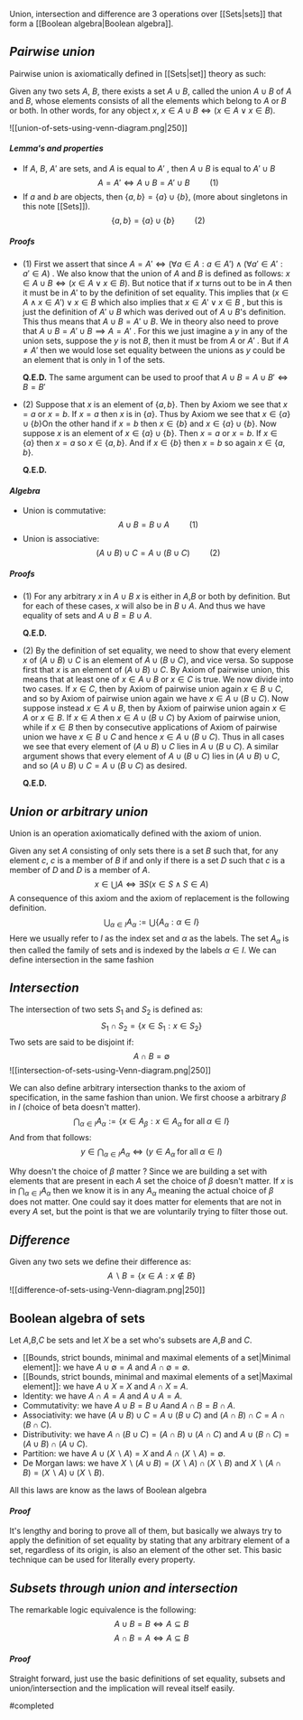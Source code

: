 
Union, intersection and difference are 3 operations over [[Sets|sets]] that form a [[Boolean algebra|Boolean algebra]]. 

## *Pairwise union*

Pairwise union is axiomatically defined in [[Sets|set]] theory as such:

Given any two sets $A$, $B$, there exists a set $A ∪ B$, called the union $A ∪ B$ of $A$ and $B$, whose elements consists of all the elements which belong to $A$ or $B$ or both. In other words, for any object $x$, $x \in A ∪ B \iff (x ∈ A \lor x \in B)$.

![[union-of-sets-using-venn-diagram.png|250]]


#### *Lemma's and properties*
- If $A$, $B$, $A'$ are sets, and $A$ is equal to $A'$ , then $A ∪ B$ is equal to $A' ∪ B$       $$A=A' \iff A\cup B=A' \cup B \hspace{1cm}(1)$$ 
- If $a$ and $b$ are objects, then $\{a, b\} = \{a\}∪\{b\}$, (more about singletons in this note [[Sets]]). $$\{a, b\} = \{a\}∪\{b\} \hspace{1cm} (2)$$

##### Proofs

- (1)
	First we assert that since $A=A'\iff (\forall a \in A:a \in A')\land(\forall a' \in A':a' \in A)$ . We also know that the union of $A$ and $B$ is defined as follows: $x \in A ∪ B \iff (x ∈ A \lor x \in B)$. But notice that if $x$ turns out to be in $A$ then it must be in $A'$ to by the definition of set equality. This implies that $(x\in A \land x\in A')\lor x\in B$ which also implies that $x\in A' \lor x \in B$ , but this is just the definition of $A'\cup B$ which was derived out of $A \cup B$'s definition. This thus means that $A\cup B=A'\cup B$. We in theory also need to prove that $A\cup B=A' \cup B\implies A=A'$ . For this we just imagine a  $y$ in any of the union sets, suppose the $y$ is not $B$, then it must be from $A$ or $A'$ . But if $A \neq A'$ then we would lose set equality between the unions as $y$ could be an element that is only in 1 of the sets.
	
	**Q.E.D.** 
	The same argument can be used to proof that $A\cup B=A\cup B' \iff B=B'$ 
- (2)
	Suppose that $x$ is an element of $\{a,b\}$. Then by Axiom we see that $x=a$ or $x=b$. If $x=a$ then $x$ is in $\{a\}$. Thus by Axiom we see that $x \in \{a\}\cup\{b\}$On the other hand if $x=b$ then $x \in \{b\}$ and $x \in \{a\}\cup\{b\}$. Now suppose $x$ is an element of $x \in \{a\}\cup\{b\}$. Then $x=a$ or $x=b$. If $x\in \{a\}$ then $x=a$ so $x\in \{a,b\}$. And if $x\in \{b\}$ then $x=b$ so again $x\in \{a,b\}$.
	
	**Q.E.D.**


#### *Algebra*

- Union is commutative: $$A∪B = B ∪ A \hspace{1cm}(1)$$
- Union is associative: $$(A ∪ B)∪ C = A ∪(B ∪ C)\hspace{1cm}(2)$$


##### Proofs

- (1)
	For any arbitrary $x$ in $A \cup B$ $x$ is either in $A$,$B$ or both by definition. But for each of these cases, $x$ will also be in $B \cup A$. And thus we have equality of sets and $A\cup B= B\cup A$.
	
	**Q.E.D.**
- (2)
	By the definition of set equality, we need to show that every element $x$ of $(A ∪ B) ∪ C$ is an element of $A ∪ (B ∪ C)$, and vice versa. So suppose first that $x$ is an element of $(A∪B)∪C$. By Axiom of pairwise union, this means that at least one of $x ∈ A∪B$ or $x ∈ C$ is true. We now divide into two cases. If $x ∈ C$, then by Axiom of pairwise union again $x ∈ B ∪ C$, and so by Axiom of pairwise union again we have $x ∈ A ∪ (B ∪ C)$. Now suppose instead $x ∈ A ∪ B$, then by Axiom of pairwise union again $x ∈ A$ or $x ∈ B$. If $x ∈ A$ then $x ∈ A ∪ (B ∪ C)$ by Axiom of pairwise union, while if $x ∈ B$ then by consecutive applications of Axiom of pairwise union we have $x ∈ B ∪ C$ and hence $x ∈ A ∪ (B ∪ C)$. Thus in all cases we see that every element of $(A ∪ B) ∪ C$ lies in $A ∪ (B ∪ C)$. A similar argument shows that every element of $A∪(B∪C)$ lies in $(A∪B)∪C$, and so $(A∪B)∪C = A∪(B∪C)$ as desired.
	
	**Q.E.D.**





## *Union or arbitrary union*

Union is an operation axiomatically defined with the axiom of union.

Given any set $A$ consisting of only sets there is a set $B$ such that, for any element $c$, $c$ is a member of $B$ if and only if there is a set $D$ such that $c$ is a member of $D$ and $D$ is a member of $A$.
$$x\in\bigcup A\iff \exists S(x\in S \land S \in A) $$
A consequence of this axiom and the axiom of replacement is the following definition.
$$\bigcup_{\alpha\in I} A_{\alpha}:=\bigcup\{A_\alpha:\alpha\in I\}$$
Here we usually refer to $I$ as the index set and $\alpha$ as the labels. The set $A_\alpha$ is then called the family of sets and is indexed by the labels $\alpha \in I$. We can define intersection in the same fashion
## *Intersection*

The intersection of two sets $S_1$ and $S_2$ is defined as: $$S_1 \cap S_2=\{ x \in S_1 :x\in S_2\}$$
Two sets are said to be disjoint if: $$A\cap B= \emptyset$$
![[intersection-of-sets-using-Venn-diagram.png|250]]

We can also define arbitrary intersection thanks to the axiom of specification, in the same fashion than union. We first choose a arbitrary $\beta$ in $I$ (choice of beta doesn't matter).
$$\bigcap_{\alpha\in I}A_\alpha:=\{x\in A_\beta:x\in A_\alpha \;\text{for all} \;\alpha \in I\}$$
And from that follows:
$$y \in \bigcap_{α∈I} A_α \iff (y ∈ A_α \;\text{for all}\; α ∈ I)$$

Why doesn't the choice of $\beta$ matter ? Since we are building a set with elements that are present in each $A$ set the choice of $\beta$ doesn't matter. If $x$ is in $\bigcap_{\alpha\in I}A_\alpha$ then we know it is in any $A_\alpha$ meaning the actual choice of $\beta$ does not matter. One could say it does matter for elements that are not in every $A$ set, but the point is that we are voluntarily trying to filter those out.


## *Difference*

Given any two sets we define their difference as: $$A\backslash B=\{  x\in A:x\notin B \}$$
![[difference-of-sets-using-Venn-diagram.png|250]]


## Boolean algebra of sets

Let $A$,$B$,$C$ be sets and let $X$ be a set who's subsets are $A$,$B$ and $C$.

- [[Bounds, strict bounds, minimal and maximal elements of a set|Minimal element]]: we have $A ∪ ∅ = A$ and $A ∩ ∅ = ∅$. 
- [[Bounds, strict bounds, minimal and maximal elements of a set|Maximal element]]: we have $A ∪ X$ = $X$ and $A ∩ X$ = $A$. 
- Identity: we have $A ∩ A = A$ and $A ∪ A = A$. 
- Commutativity: we have $A ∪ B = B ∪ A$and $A ∩ B = B ∩ A$. 
- Associativity: we have $(A∪B)∪C = A∪(B∪C)$ and $(A∩B)∩C = A ∩ (B ∩ C)$. 
- Distributivity: we have $A ∩ (B ∪ C)=(A ∩ B) ∪ (A ∩ C)$ and $A ∪ (B ∩ C)=(A ∪ B) ∩ (A ∪ C)$. 
- Partition: we have $A ∪ (X\backslash A) = X$ and $A ∩ (X\backslash A) = ∅$.  
- De Morgan laws: we have $X\backslash(A ∪ B)=(X\backslash A) ∩ (X\backslash B)$ and $X\backslash (A ∩ B)=(X\backslash A) ∪ (X\backslash B)$.

All this laws are know as the laws of Boolean algebra


#### *Proof*

It's lengthy and boring to prove all of them, but basically we always try to apply the definition of set equality by stating that any arbitrary element of a set, regardless of its origin, is also an element of the other set. This basic technique can be used for literally every property.


## *Subsets through union and intersection*

The remarkable logic equivalence is the following: $$A\cup B=B \iff A\subseteq B$$$$A\cap B =A \iff A \subseteq B$$
#### *Proof*

Straight forward, just use the basic definitions of set equality, subsets and union/intersection and the implication will reveal itself easily.




#completed 